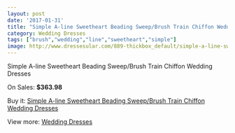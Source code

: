 ```yaml
---
layout: post
date: '2017-01-31'
title: "Simple A-line Sweetheart Beading Sweep/Brush Train Chiffon Wedding Dresses"
category: Wedding Dresses
tags: ["brush","wedding","line","sweetheart","simple"]
image: http://www.dressesular.com/889-thickbox_default/simple-a-line-sweetheart-beading-sweep-brush-train-chiffon-wedding-dresses.jpg
---
```

Simple A-line Sweetheart Beading Sweep/Brush Train Chiffon Wedding Dresses

On Sales: **$363.98**
<a href="https://www.dressesular.com/wedding-dresses/252-simple-a-line-sweetheart-beading-sweep-brush-train-chiffon-wedding-dresses.html"><amp-img layout="responsive" width="600" height="600" src="//www.dressesular.com/889-thickbox_default/simple-a-line-sweetheart-beading-sweep-brush-train-chiffon-wedding-dresses.jpg" alt="Simple A-line Sweetheart Beading Sweep/Brush Train Chiffon Wedding Dresses 0" /></a>
<a href="https://www.dressesular.com/wedding-dresses/252-simple-a-line-sweetheart-beading-sweep-brush-train-chiffon-wedding-dresses.html"><amp-img layout="responsive" width="600" height="600" src="//www.dressesular.com/890-thickbox_default/simple-a-line-sweetheart-beading-sweep-brush-train-chiffon-wedding-dresses.jpg" alt="Simple A-line Sweetheart Beading Sweep/Brush Train Chiffon Wedding Dresses 1" /></a>

Buy it: [Simple A-line Sweetheart Beading Sweep/Brush Train Chiffon Wedding Dresses](https://www.dressesular.com/wedding-dresses/252-simple-a-line-sweetheart-beading-sweep-brush-train-chiffon-wedding-dresses.html "Simple A-line Sweetheart Beading Sweep/Brush Train Chiffon Wedding Dresses")

View more: [Wedding Dresses](https://www.dressesular.com/3-wedding-dresses "Wedding Dresses")